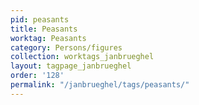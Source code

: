 ```yaml
---
pid: peasants
title: Peasants
worktag: Peasants
category: Persons/figures
collection: worktags_janbrueghel
layout: tagpage_janbrueghel
order: '128'
permalink: "/janbrueghel/tags/peasants/"
---
```

